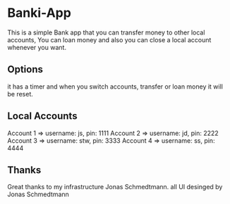 # Banki-App
This is a simple Bank app that you can transfer money to other local accounts, You can loan money and also you can close a local account whenever you want.
## Options
it has a timer and when you switch accounts, transfer or loan money it will be reset.
## Local Accounts
Account 1 => username: js, pin: 1111
Account 2 => username: jd, pin: 2222
Account 3 => username: stw, pin: 3333
Account 4 => username: ss, pin: 4444
## Thanks
Great thanks to my infrastructure Jonas Schmedtmann. all UI desinged by Jonas Schmedtmann
